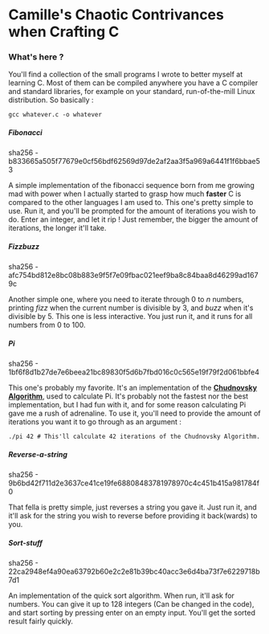 # Camille's Chaotic Contrivances when Crafting C

### What's here ?
You'll find a collection of the small programs I wrote to better myself at learning C. Most of them can be compiled anywhere you have a C compiler and standard libraries, for example on your standard, run-of-the-mill Linux distribution. So basically : 
```
gcc whatever.c -o whatever
```

##### Fibonacci
sha256 - b833665a505f77679e0cf56bdf62569d97de2af2aa3f5a969a6441f1f6bbae53

A simple implementation of the fibonacci sequence born from me growing mad with power when I actually started to grasp how much **faster** C is compared to the other languages I am used to.
This one's pretty simple to use. Run it, and you'll be prompted for the amount of iterations you wish to do. Enter an integer, and let it rip !
Just remember, the bigger the amount of iterations, the longer it'll take.

##### Fizzbuzz
sha256 - afc754bd812e8bc08b883e9f5f7e09fbac021eef9ba8c84baa8d46299ad1679c

Another simple one, where you need to iterate through 0 to *n* numbers, printing *fizz* when the current number is divisible by 3, and *buzz* when it's divisible by 5.
This one is less interactive. You just run it, and it runs for all numbers from 0 to 100.

##### Pi
sha256 - 1bf6f8d1b27de7e6beea21bc89830f5d6b7fbd016c0c565e19f79f2d061bbfe4

This one's probably my favorite. It's an implementation of the [**Chudnovsky Algorithm**](https://en.wikipedia.org/wiki/Chudnovsky_algorithm), used to calculate Pi. It's probably not the fastest nor the best implementation, but I had fun with it, and for some reason calculating Pi gave me a rush of adrenaline.
To use it, you'll need to provide the amount of iterations you want it to go through as an argument :
```
./pi 42 # This'll calculate 42 iterations of the Chudnovsky Algorithm.
```

##### Reverse-a-string
sha256 - 9b6bd42f711d2e3637ce41ce19fe68808483781978970c4c451b415a981784f0

That fella is pretty simple, just reverses a string you gave it. 
Just run it, and it'll ask for the string you wish to reverse before providing it back(wards) to you.

##### Sort-stuff 
sha256 - 22ca2948ef4a90ea63792b60e2c2e81b39bc40acc3e6d4ba73f7e6229718b7d1

An implementation of the quick sort algorithm. When run, it'll ask for numbers. You can give it up to 128 integers (Can be changed in the code), and start sorting by pressing enter on an empty input.
You'll get the sorted result fairly quickly.

